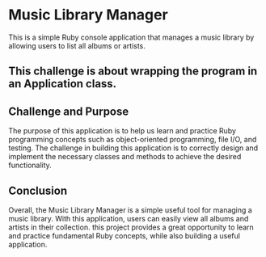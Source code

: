 # Music Library Manager
This is a simple Ruby console application that manages a music library by allowing users to list all albums or artists.

## This challenge is about wrapping the program in an Application class.

## Challenge and Purpose
The purpose of this application is to help us learn and practice Ruby programming concepts such as object-oriented programming, file I/O, and testing. The challenge in building this application is to correctly design and implement the necessary classes and methods to achieve the desired functionality.

## Conclusion
Overall, the Music Library Manager is a simple useful tool for managing a music library. With this application, users can easily view all albums and artists in their collection. this project provides a great opportunity to learn and practice fundamental Ruby concepts, while also building a useful application.